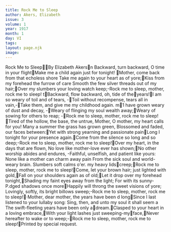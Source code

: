 ```yaml
---
title: Rock Me to Sleep
author: Akers, Elizabeth
issue: 3
volume: 1
year: 1917
month: 1
day: VI
tags:
layout: page.njk
image:
---
```

Rock Me to SleepBy Elizabeth Akersn Backward, turn backward, O time in your flightMake me a child again just for tonight! Mother, come back from that echoless shore Take me again to your heart as of yore;Kiss from my forehead the furrow of care Smooth the few silver threads out of my hair;Over my slumbers your loving watch keep;-Rock me to sleep, mother, rock me to sleep! tBackward, flow backward, oh, tide of theyears!I am so weary of toil and of tears, -Toil without recompense, tears all in vain,-Take them, and give me my childhood again. m1 have grown weary of dust and decay, -Weary of flinging my soul wealth away;Weary of sowing for others to reap; -Rock me to sleep, mother, rock me to sleep! Tired of the hollow, the base, the untrue, Mother, O mother, my heart calls for you! Many a summer the grass has grown green, Blossomed and faded, our faces between:Yet with strong yearning and passionate painLong I tonight for your presence again.Come from the silence so long and so deep;-Rock me to sleep, mother, rock me to sleep!Over my heart, in the days that are flown, No love like mother-love ever has shown;No other worship abides and endures, -Faithful, unselfish, and patient like yours: None like a mother can charm away pain From the sick soul and world-weary brain. Slumbers soft calms o'er. my heavy lidscreep;Rock me to sleep, mother, rock me to sleep!Come, let your brown hair; just lighted with gold,Fall on your shoulders again as of old;Let it drop over my forehead tonight,Shading my faint eyes away from the light; For with its sunny-P.dged shadows once moreHappily will throng the sweet visions of yore; Lovingly, softly, its bright billows sweep;-Rock me to sleep, mother, rock me to sleep!·Mother, dear mother, the years have been d longSince I last listened to your lullaby song: Sing, then, and unto my soul it shall seem a The swift-fleeting years have been only adream.Clasped to your heart in a loving embrace,With your light lashes just sweeping-myface,Never hereafter to wake or to weep;-Rock me to sleep, mother, rock me to sleep!Printed by special request.
